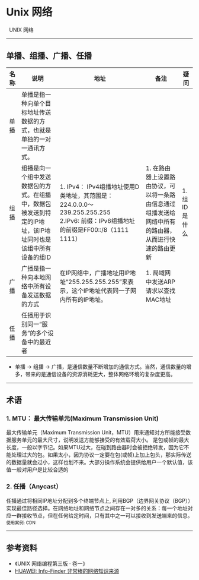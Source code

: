 # Unix 网络
&nbsp;&nbsp;UNIX 网络


---

## 单播、组播、广播、任播
|名称|说明|地址|备注|疑问|
|-|-|-|-|-|
|单播|单播是指一种向单个目标地址传送数据的方式，也就是单独的一对一通讯方式。||||
|组播|组播是向一个组中发送数据包的方式。在组播中，数据包被发送到特定的IP地址，该IP地址同时也是该组中所有设备的组ID|1. IPv4： IPv4组播地址使用D类地址，其范围是：224.0.0.0～239.255.255.255 <br> 2.IPv6: 前缀：IPv6组播地址的前缀是FF00::/8（1111 1111）|1. 在路由器上设置路由协议，可以将一条路由信息通过组播发送给网络中所有的路由器，从而进行快速的路由更新|1. 组ID是什么|
|广播|广播是指一种向本地网络中所有设备发送数据的方式|在IP网络中，广播地址用IP地址“255.255.255.255”来表示，这个IP地址代表同一子网内所有的IP地址。|1. 局域网中发送ARP请求以查找MAC地址||
|任播|任播用于识别同一“服务”的多个设备中的最近者||||

- 单播 -> 组播 -> 广播，是通信数量不断增加的通信方式。当然，通信数量的增多，带来的是通信设备的资源消耗更大，整体网络环境的复杂度更高。

---
## 术语
### 1. MTU： 最大传输单元(Maximum Transmission Unit)
最大传输单元（Maximum Transmission Unit，MTU）用来通知对方所能接受数据服务单元的最大尺寸，说明发送方能够接受的有效载荷大小。 是包或帧的最大长度，一般以字节记。如果MTU过大，在碰到路由器时会被拒绝转发，因为它不能处理过大的包。如果太小，因为协议一定要在包(或帧)上加上包头，那实际传送的数据量就会过小，这样也划不来。大部分操作系统会提供给用户一个默认值，该值一般对用户是比较合适的


### 2. 任播（Anycast）
任播通过将相同IP地址分配到多个终端节点上, 利用BGP（边界网关协议（BGP））实现最佳路径选择。在网络地址和网络节点之间存在一对多的关系：每一个地址对应一群接收节点，但在任何给定时间，只有其中之一可以接收到发送端来的信息。<sub>使用案例: CDN</sub>


---
## 参考资料
+ 《UNIX 网络编程第三版 · 卷一》
+ [HUAWEI: Info-Finder 非常棒的网络知识来源](https://info.support.huawei.com/info-finder/vue/zh/enterprise/index)